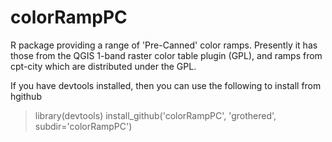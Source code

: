 colorRampPC
===========

R package providing a range of 'Pre-Canned' color ramps. Presently it has those from the QGIS 1-band raster color table plugin (GPL), and ramps from cpt-city which are distributed under the GPL.


If you have devtools installed, then you can use the following to install from hgithub

> library(devtools)
> install_github('colorRampPC', 'grothered', subdir='colorRampPC')
